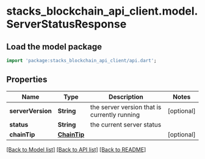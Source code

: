 # stacks_blockchain_api_client.model.ServerStatusResponse

## Load the model package
```dart
import 'package:stacks_blockchain_api_client/api.dart';
```

## Properties
Name | Type | Description | Notes
------------ | ------------- | ------------- | -------------
**serverVersion** | **String** | the server version that is currently running | [optional] 
**status** | **String** | the current server status | 
**chainTip** | [**ChainTip**](ChainTip.md) |  | [optional] 

[[Back to Model list]](../README.md#documentation-for-models) [[Back to API list]](../README.md#documentation-for-api-endpoints) [[Back to README]](../README.md)


